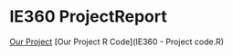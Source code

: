 # IE360 ProjectReport
[Our Project](IE360project.html)
[Our Project R Code](IE360 - Project code.R)
